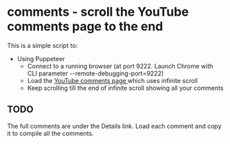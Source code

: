 # comments - scroll the YouTube comments page to the end

This is a simple script to:

- Using Puppeteer
  - Connect to a running browser (at port 9222. Launch Chrome with CLI parameter --remote-debugging-port=9222)
  - Load the [YouTube comments page ]('https://myactivity.google.com/page?hl=en&utm_medium=web&utm_source=youtube&page=youtube_comments') which uses infinite scroll
  - Keep scrolling till the end of infinite scroll showing all your comments

## TODO

The full comments are under the Details link. Load each comment and copy it to compile all the comments. 
  
